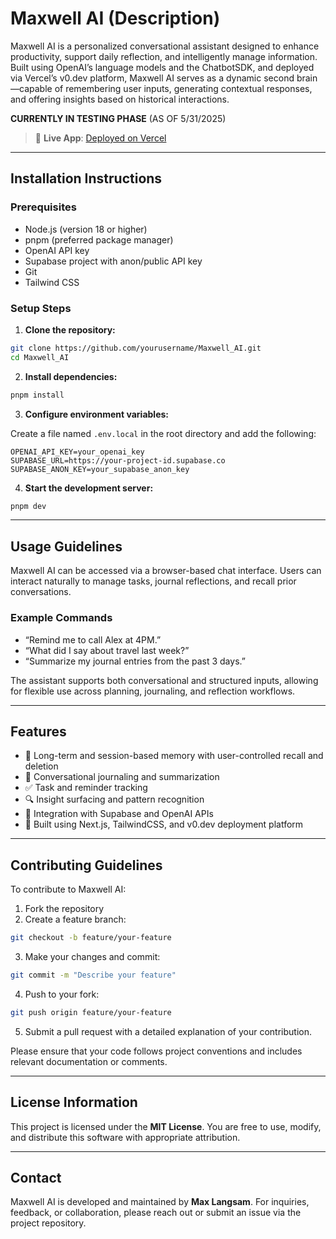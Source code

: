 

# Maxwell AI (Description)

Maxwell AI is a personalized conversational assistant designed to enhance productivity, support daily reflection, and intelligently manage information. Built using OpenAI’s language models and the ChatbotSDK, and deployed via Vercel’s v0.dev platform, Maxwell AI serves as a dynamic second brain—capable of remembering user inputs, generating contextual responses, and offering insights based on historical interactions.

**CURRENTLY IN TESTING PHASE** (AS OF 5/31/2025)

> 🔗 **Live App**: [Deployed on Vercel](https://maxwell-ai.vercel.app/)  
---

## Installation Instructions

### Prerequisites

- Node.js (version 18 or higher)
- pnpm (preferred package manager)
- OpenAI API key
- Supabase project with anon/public API key
- Git
- Tailwind CSS

### Setup Steps

1. **Clone the repository:**

```bash
git clone https://github.com/yourusername/Maxwell_AI.git
cd Maxwell_AI
````

2. **Install dependencies:**

```bash
pnpm install
```

3. **Configure environment variables:**

Create a file named `.env.local` in the root directory and add the following:

```env
OPENAI_API_KEY=your_openai_key
SUPABASE_URL=https://your-project-id.supabase.co
SUPABASE_ANON_KEY=your_supabase_anon_key
```

4. **Start the development server:**

```bash
pnpm dev
```

---

## Usage Guidelines

Maxwell AI can be accessed via a browser-based chat interface. Users can interact naturally to manage tasks, journal reflections, and recall prior conversations.

### Example Commands

* “Remind me to call Alex at 4PM.”
* “What did I say about travel last week?”
* “Summarize my journal entries from the past 3 days.”

The assistant supports both conversational and structured inputs, allowing for flexible use across planning, journaling, and reflection workflows.

---

## Features

* 🧠 Long-term and session-based memory with user-controlled recall and deletion
* 📓 Conversational journaling and summarization
* ✅ Task and reminder tracking
* 🔍 Insight surfacing and pattern recognition
* 🔗 Integration with Supabase and OpenAI APIs
* 🧩 Built using Next.js, TailwindCSS, and v0.dev deployment platform

---

## Contributing Guidelines

To contribute to Maxwell AI:

1. Fork the repository
2. Create a feature branch:

```bash
git checkout -b feature/your-feature
```

3. Make your changes and commit:

```bash
git commit -m "Describe your feature"
```

4. Push to your fork:

```bash
git push origin feature/your-feature
```

5. Submit a pull request with a detailed explanation of your contribution.

Please ensure that your code follows project conventions and includes relevant documentation or comments.

---

## License Information

This project is licensed under the **MIT License**.
You are free to use, modify, and distribute this software with appropriate attribution.

---

## Contact

Maxwell AI is developed and maintained by **Max Langsam**.
For inquiries, feedback, or collaboration, please reach out or submit an issue via the project repository.
